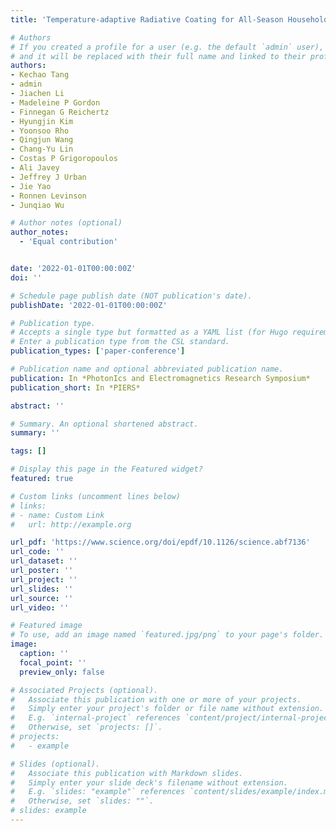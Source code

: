 ```yaml
---
title: 'Temperature-adaptive Radiative Coating for All-Season Household Thermal Regulation by VO2 Based Metamaterials. Photonics and Electromagnetics Research Symposium (PIERS)'

# Authors
# If you created a profile for a user (e.g. the default `admin` user), write the username (folder name) here
# and it will be replaced with their full name and linked to their profile.
authors:
- Kechao Tang
- admin
- Jiachen Li
- Madeleine P Gordon
- Finnegan G Reichertz
- Hyungjin Kim
- Yoonsoo Rho
- Qingjun Wang
- Chang-Yu Lin
- Costas P Grigoropoulos
- Ali Javey
- Jeffrey J Urban
- Jie Yao
- Ronnen Levinson
- Junqiao Wu

# Author notes (optional)
author_notes:
  - 'Equal contribution'


date: '2022-01-01T00:00:00Z'
doi: ''

# Schedule page publish date (NOT publication's date).
publishDate: '2022-01-01T00:00:00Z'

# Publication type.
# Accepts a single type but formatted as a YAML list (for Hugo requirements).
# Enter a publication type from the CSL standard.
publication_types: ['paper-conference']

# Publication name and optional abbreviated publication name.
publication: In *PhotonIcs and Electromagnetics Research Symposium*
publication_short: In *PIERS*

abstract: ''

# Summary. An optional shortened abstract.
summary: ''

tags: []

# Display this page in the Featured widget?
featured: true

# Custom links (uncomment lines below)
# links:
# - name: Custom Link
#   url: http://example.org

url_pdf: 'https://www.science.org/doi/epdf/10.1126/science.abf7136'
url_code: ''
url_dataset: ''
url_poster: ''
url_project: ''
url_slides: ''
url_source: ''
url_video: ''

# Featured image
# To use, add an image named `featured.jpg/png` to your page's folder.
image:
  caption: ''
  focal_point: ''
  preview_only: false

# Associated Projects (optional).
#   Associate this publication with one or more of your projects.
#   Simply enter your project's folder or file name without extension.
#   E.g. `internal-project` references `content/project/internal-project/index.md`.
#   Otherwise, set `projects: []`.
# projects:
#   - example

# Slides (optional).
#   Associate this publication with Markdown slides.
#   Simply enter your slide deck's filename without extension.
#   E.g. `slides: "example"` references `content/slides/example/index.md`.
#   Otherwise, set `slides: ""`.
# slides: example
---
```


